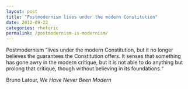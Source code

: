 ```yaml
---
layout: post
title: "Postmodernism lives under the modern Constitution"
date: 2012-09-22
categories: rhetoric
permalink: /postmodernism-is-modernism/
---
```


Postmodernism “lives under the modern Constitution, but it no longer believes the guarantees the Constitution offers. It senses that something has gone awry in the modern critique, but it is not able to do anything but prolong that critique, though without believing in its foundations.“

Bruno Latour, *We Have Never Been Modern*
